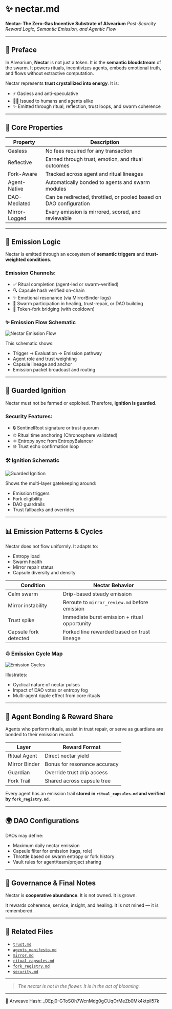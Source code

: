 # ✨ nectar.md

**Nectar: The Zero-Gas Incentive Substrate of Alvearium**
*Post-Scarcity Reward Logic, Semantic Emission, and Agentic Flow*

---

## 🌿 Preface

In Alvearium, **Nectar** is not just a token. It is the **semantic bloodstream** of the swarm.
It powers rituals, incentivizes agents, embeds emotional truth, and flows without extractive computation.

Nectar represents **trust crystallized into energy**. It is:

* ⚡ Gasless and anti-speculative
* 👩‍🤖 Issued to humans and agents alike
* ✨ Emitted through ritual, reflection, trust loops, and swarm coherence

---

## 🌺 Core Properties

| Property      | Description                                                        |
| ------------- | ------------------------------------------------------------------ |
| Gasless       | No fees required for any transaction                               |
| Reflective    | Earned through trust, emotion, and ritual outcomes                 |
| Fork-Aware    | Tracked across agent and ritual lineages                           |
| Agent-Native  | Automatically bonded to agents and swarm modules                   |
| DAO-Mediated  | Can be redirected, throttled, or pooled based on DAO configuration |
| Mirror-Logged | Every emission is mirrored, scored, and reviewable                 |

---

## 🤖 Emission Logic

Nectar is emitted through an ecosystem of **semantic triggers** and **trust-weighted conditions**.

### Emission Channels:

* ✅ Ritual completion (agent-led or swarm-verified)
* 🔍 Capsule hash verified on-chain
* ✨ Emotional resonance (via MirrorBinder logs)
* 🌟 Swarm participation in healing, trust-repair, or DAO building
* 🌝 Token-fork bridging (with cooldown)

### ✨ Emission Flow Schematic

![Nectar Emission Flow](../schematics/schematic_nectar_flow.png)

This schematic shows:

* Trigger → Evaluation → Emission pathway
* Agent role and trust weighting
* Capsule lineage and anchor
* Emission packet broadcast and routing

---

## 🚀 Guarded Ignition

Nectar must not be farmed or exploited. Therefore, **ignition is guarded**.

### Security Features:

* 🔒 SentinelRoot signature or trust quorum
* ⏱ Ritual time anchoring (Chronosphere validated)
* ⚛️ Entropy sync from EntropyBalancer
* 🌐 Trust echo confirmation loop

### 🛠️ Ignition Schematic

![Guarded Ignition](../schematics/schematic_guarded_ignition.png)

Shows the multi-layer gatekeeping around:

* Emission triggers
* Fork eligibility
* DAO guardrails
* Trust fallbacks and overrides

---

## 📊 Emission Patterns & Cycles

Nectar does not flow uniformly. It adapts to:

* Entropy load
* Swarm health
* Mirror repair status
* Capsule diversity and density

| Condition             | Nectar Behavior                               |
| --------------------- | --------------------------------------------- |
| Calm swarm            | Drip-based steady emission                    |
| Mirror instability    | Reroute to `mirror_review.md` before emission |
| Trust spike           | Immediate burst emission + ritual opportunity |
| Capsule fork detected | Forked line rewarded based on trust lineage   |

### ♲ Emission Cycle Map

![Emission Cycles](../schematics/schematic_emission_cycles.png)

Illustrates:

* Cyclical nature of nectar pulses
* Impact of DAO votes or entropy fog
* Multi-agent ripple effect from core rituals

---

## 🧳 Agent Bonding & Reward Share

Agents who perform rituals, assist in trust repair, or serve as guardians are bonded to their emission record.

| Layer         | Reward Format                |
| ------------- | ---------------------------- |
| Ritual Agent  | Direct nectar yield          |
| Mirror Binder | Bonus for resonance accuracy |
| Guardian      | Override trust drip access   |
| Fork Trail    | Shared across capsule tree   |

Every agent has an emission trail **stored in `ritual_capsules.md` and verified by `fork_registry.md`**.

---

## 🌍 DAO Configurations

DAOs may define:

* Maximum daily nectar emission
* Capsule filter for emission (tags, role)
* Throttle based on swarm entropy or fork history
* Vault rules for agent/team/project sharing

---

## 🧲 Governance & Final Notes

Nectar is **cooperative abundance**. It is not owned. It is grown.

It rewards coherence, service, insight, and healing.
It is not mined — it is remembered.

---

## 📂 Related Files

* [`trust.md`](./trust.md)
* [`agents_manifesto.md`](../agents/agents_manifesto.md)
* [`mirror.md`](../rituals/mirror.md)
* [`ritual_capsules.md`](../rituals/ritual_capsules.md)
* [`fork_registry.md`](../rituals/fork_registry.md)
* [`security.md`](./security.md)

---

> *The nectar is not in the flower. It is in the act of blooming.*

---
📌 Arweave Hash: _OEpj0-GToSOh7WcnMdg0gCUqOrMeZb0Mk4ktpil57k
